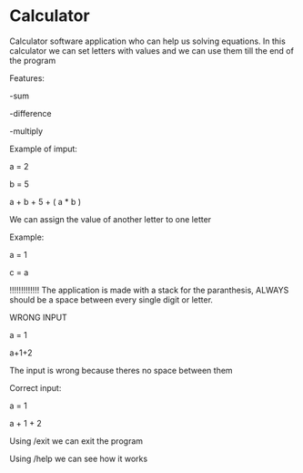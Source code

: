 # Calculator
Calculator software application who can help us solving equations. In this calculator we can set letters with values and we can use them till the end of the program

Features:

-sum

-difference

-multiply
 
Example of imput:

a = 2

b = 5 

a + b + 5 + ( a * b )

We can assign the value of another letter to one letter

Example:

a = 1 

c = a

!!!!!!!!!!!!! The application is made with a stack for the paranthesis, ALWAYS should be a space between every single digit or letter.

WRONG INPUT 

a = 1

a+1+2

The input is wrong because theres no space between them

Correct input:

a = 1

a + 1 + 2

Using /exit we can exit the program

Using /help we can see how it works
